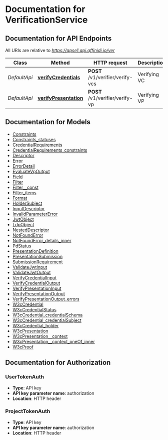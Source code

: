 # Documentation for VerificationService

<a name="documentation-for-api-endpoints"></a>

## Documentation for API Endpoints

All URIs are relative to *https://apse1.api.affinidi.io/ver*

| Class        | Method                                                          | HTTP request                     | Description  |
| ------------ | --------------------------------------------------------------- | -------------------------------- | ------------ |
| _DefaultApi_ | [**verifyCredentials**](Apis/DefaultApi.md#verifycredentials)   | **POST** /v1/verifier/verify-vcs | Verifying VC |
| _DefaultApi_ | [**verifyPresentation**](Apis/DefaultApi.md#verifypresentation) | **POST** /v1/verifier/verify-vp  | Verifying VP |

<a name="documentation-for-models"></a>

## Documentation for Models

- [Constraints](./Models/Constraints.md)
- [Constraints_statuses](./Models/Constraints_statuses.md)
- [CredentialRequirements](./Models/CredentialRequirements.md)
- [CredentialRequirements_constraints](./Models/CredentialRequirements_constraints.md)
- [Descriptor](./Models/Descriptor.md)
- [Error](./Models/Error.md)
- [ErrorDetail](./Models/ErrorDetail.md)
- [EvaluateVpOutput](./Models/EvaluateVpOutput.md)
- [Field](./Models/Field.md)
- [Filter](./Models/Filter.md)
- [Filter\_\_const](./Models/Filter__const.md)
- [Filter_items](./Models/Filter_items.md)
- [Format](./Models/Format.md)
- [HolderSubject](./Models/HolderSubject.md)
- [InputDescriptor](./Models/InputDescriptor.md)
- [InvalidParameterError](./Models/InvalidParameterError.md)
- [JwtObject](./Models/JwtObject.md)
- [LdpObject](./Models/LdpObject.md)
- [NestedDescriptor](./Models/NestedDescriptor.md)
- [NotFoundError](./Models/NotFoundError.md)
- [NotFoundError_details_inner](./Models/NotFoundError_details_inner.md)
- [PdStatus](./Models/PdStatus.md)
- [PresentationDefinition](./Models/PresentationDefinition.md)
- [PresentationSubmission](./Models/PresentationSubmission.md)
- [SubmissionRequirement](./Models/SubmissionRequirement.md)
- [ValidateJwtInput](./Models/ValidateJwtInput.md)
- [ValidateJwtOutput](./Models/ValidateJwtOutput.md)
- [VerifyCredentialInput](./Models/VerifyCredentialInput.md)
- [VerifyCredentialOutput](./Models/VerifyCredentialOutput.md)
- [VerifyPresentationInput](./Models/VerifyPresentationInput.md)
- [VerifyPresentationOutput](./Models/VerifyPresentationOutput.md)
- [VerifyPresentationOutput_errors](./Models/VerifyPresentationOutput_errors.md)
- [W3cCredential](./Models/W3cCredential.md)
- [W3cCredentialStatus](./Models/W3cCredentialStatus.md)
- [W3cCredential_credentialSchema](./Models/W3cCredential_credentialSchema.md)
- [W3cCredential_credentialSubject](./Models/W3cCredential_credentialSubject.md)
- [W3cCredential_holder](./Models/W3cCredential_holder.md)
- [W3cPresentation](./Models/W3cPresentation.md)
- [W3cPresentation\_\_context](./Models/W3cPresentation__context.md)
- [W3cPresentation\_\_context_oneOf_inner](./Models/W3cPresentation__context_oneOf_inner.md)
- [W3cProof](./Models/W3cProof.md)

<a name="documentation-for-authorization"></a>

## Documentation for Authorization

<a name="UserTokenAuth"></a>

### UserTokenAuth

- **Type**: API key
- **API key parameter name**: authorization
- **Location**: HTTP header

<a name="ProjectTokenAuth"></a>

### ProjectTokenAuth

- **Type**: API key
- **API key parameter name**: authorization
- **Location**: HTTP header
